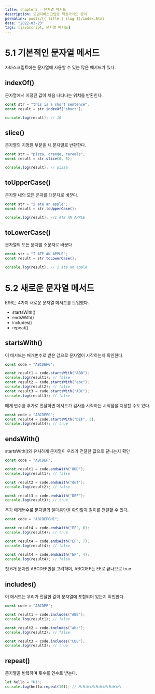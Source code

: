 ```yaml
---
title: chapter5 - 문자열 메서드
description: 모던자바스크립트 핵심가이드 정리
permalink: posts/{{ title | slug }}/index.html
date: "2022-03-23"
tags: [javascript, 문자열 메서드]
---
```


# 5.1 기본적인 문자열 메서드

자바스크립트에는 문자열에 사용할 수 있는 많은 메서드가 있다.

## indexOf()

문자열에서 지정된 값이 처음 나타나는 위치를 반환한다.

```javascript
const str = "this is a short sentence";
const result = str.indexOf("short");

console.log(result); // 10
```

## slice()

문자열의 지정된 부분을 새 문자열로 반환한다.

```javascript
const str = "pizza, orange, cereals";
const result = str.slice(0, 5);

console.log(result); // pizza
```

## toUpperCase()

문자열 내의 모든 문자를 대문자로 바꾼다.

```javascript
const str = "i ate an apple";
const result = str.toUpperCase();

console.log(result); //I ATE AN APPLE
```

## toLowerCase()

문자열의 모든 문자를 소문자로 바꾼다

```javascript
const str = "I ATE AN APPLE";
const result = str.toLowerCase();

console.log(result); // i ate an apple
```

# 5.2 새로운 문자열 메서드

ES6는 4가지 새로운 문자열 메서드를 도입했다.

- startsWith()
- endsWith()
- includes()
- repeat()

## startsWith()

이 메서드는 매개변수로 받은 값으로 문자열이 시작하는지 확인한다.

```javascript
const code = "ABCDEFG";

const result1 = code.startsWith("ABB");
console.log(result1); // false
const result2 = code.startsWith("abc");
console.log(result2); // false
const result3 = code.startsWith("ABC");
console.log(result3); // false
```

매개 변수를 추가로 전달하면 메서드가 검사를 시작하는 시작점을 지정할 수도 있다.

```javascript
const code = "ABCDEFG";
const result4 = code.startsWith("DEF", 3);
console.log(result4); // true
```

## endsWith()

startsWith()와 유사하게 문자열이 우리가 전달한 값으로 끝나는지 확인

```javascript
const code = "ABCDEF";

const result1 = code.endsWith("DDD");
console.log(result1); // false

const result2 = code.endsWith("def");
console.log(result2); // false

const result3 = code.endsWith("DEF");
console.log(result3); // true
```

추가 매개변수로 문자열의 얼마큼만을 확인할지 길이를 전달할 수 있다.

```javascript
const code = "ABCDEFGHI";

const result4 = code.endsWith("EF", 6);
console.log(result4); // true

const result4 = code.endsWith("EF", 7);
console.log(result4); // false

const result4 = code.endsWith("EF", 4);
console.log(result4); // false
```

첫 6개 문자인 ABCDEF만을 고려하며, ABCDEF는 EF로 끝나므로 true

## includes()

이 메서드는 우리가 전달한 값이 문자열에 포함되어 있는지 확인한다.

```javascript
const code = "ABCDEF";

const result1 = code.includes("ABB");
console.log(result1); // false

const result2 = code.includes("abc");
console.log(result2); // false

const result3 = code.includes("CDE");
console.log(result3); // true
```

## repeat()

문자열을 반복하며 횟수를 인수로 받는다.

```javascript
let hello = "Hi";
console.log(hello.repeat(10)); // HiHiHiHiHiHiHiHiHiHi
```
